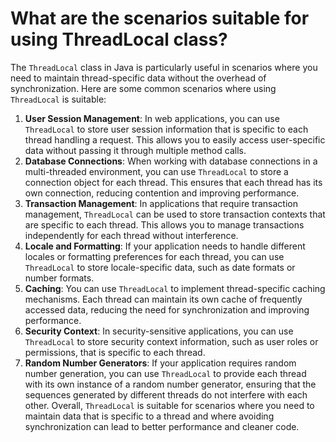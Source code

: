 # What are the scenarios suitable for using ThreadLocal class?
The `ThreadLocal` class in Java is particularly useful in scenarios where you need to maintain thread-specific data without the overhead of synchronization. Here are some common scenarios where using `ThreadLocal` is suitable:
1. **User Session Management**: In web applications, you can use `ThreadLocal` to store user session information that is specific to each thread handling a request. This allows you to easily access user-specific data without passing it through multiple method calls.
2. **Database Connections**: When working with database connections in a multi-threaded environment, you can use `ThreadLocal` to store a connection object for each thread. This ensures that each thread has its own connection, reducing contention and improving performance.
3. **Transaction Management**: In applications that require transaction management, `ThreadLocal` can be used to store transaction contexts that are specific to each thread. This allows you to manage transactions independently for each thread without interference.
4. **Locale and Formatting**: If your application needs to handle different locales or formatting preferences for each thread, you can use `ThreadLocal` to store locale-specific data, such as date formats or number formats.
5. **Caching**: You can use `ThreadLocal` to implement thread-specific caching mechanisms. Each thread can maintain its own cache of frequently accessed data, reducing the need for synchronization and improving performance.
6. **Security Context**: In security-sensitive applications, you can use `ThreadLocal` to store security context information, such as user roles or permissions, that is specific to each thread.
7. **Random Number Generators**: If your application requires random number generation, you can use `ThreadLocal` to provide each thread with its own instance of a random number generator, ensuring that the sequences generated by different threads do not interfere with each other.
Overall, `ThreadLocal` is suitable for scenarios where you need to maintain data that is specific to a thread and where avoiding synchronization can lead to better performance and cleaner code.
